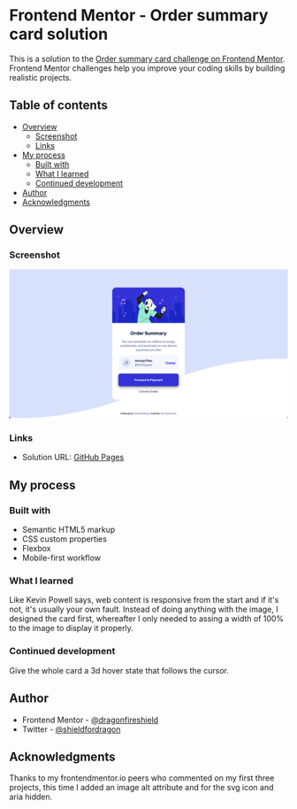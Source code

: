 # Frontend Mentor - Order summary card solution

This is a solution to the [Order summary card challenge on Frontend Mentor](https://www.frontendmentor.io/challenges/order-summary-component-QlPmajDUj). Frontend Mentor challenges help you improve your coding skills by building realistic projects. 

## Table of contents

- [Overview](#overview) 
  - [Screenshot](#screenshot)
  - [Links](#links)
- [My process](#my-process)
  - [Built with](#built-with)
  - [What I learned](#what-i-learned)
  - [Continued development](#continued-development)
- [Author](#author)
- [Acknowledgments](#acknowledgments)

## Overview

### Screenshot

![](screenshot.png)

### Links

- Solution URL: [GitHub Pages](https://dragonfireshield.github.io/order-summary-component/)

## My process

### Built with

- Semantic HTML5 markup
- CSS custom properties
- Flexbox
- Mobile-first workflow

### What I learned

Like Kevin Powell says, web content is responsive from the start and if it's not, it's usually your own fault. Instead of doing anything with the image, I designed the card first, whereafter I only needed to assing a width of 100% to the image to display it properly.

### Continued development

Give the whole card a 3d hover state that follows the cursor.

## Author

- Frontend Mentor - [@dragonfireshield](https://www.frontendmentor.io/profile/dragonfireshield)
- Twitter - [@shieldfordragon](https://www.twitter.com/shieldfordragon)

## Acknowledgments

Thanks to my frontendmentor.io peers who commented on my first three projects, this time I added an image alt attribute and for the svg icon and aria hidden.
